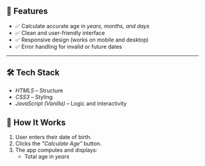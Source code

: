 ## 🚀 Features

- ✅ Calculate accurate age in *years, months, and days*
- ✅ Clean and user-friendly interface
- ✅ Responsive design (works on mobile and desktop)
- ✅ Error handling for invalid or future dates

---

## 🛠 Tech Stack

- *HTML5* – Structure
- *CSS3* – Styling
- *JavaScript (Vanilla)* – Logic and interactivity

## 🎯 How It Works

1. User enters their date of birth.
2. Clicks the *"Calculate Age"* button.
3. The app computes and displays:
   - Total age in *years*
